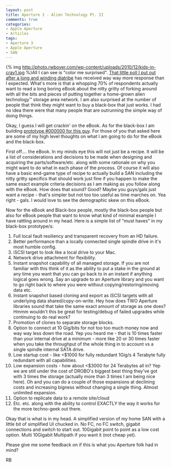 ```yaml
---
layout: post
title: Aperture 3 - Alien Technology Pt. II
comments: true
categories:
- Apple Aperture
- Articles
tags:
- Aperture 3
- Apple Aperture
- SAN
---
```

{% img http://photo.rwboyer.com/wp-content/uploads/2010/12/kids-in-cray1.jpg %}All I can see is "color me surprised". <a href="http://photo.rwboyer.com/2010/12/15/aperture-3-and-alien-technology/">That little poll I put out after a long and winding diatribe</a> has received way way more response than I expected. What's more is that a whopping 70% of respondents actually want to read a long boring eBook about the nitty gritty of forking around with all the bits and pieces of putting together a home-grown alien technology™ storage area network. I am also surprised at the number of people that think they might want to buy a black-box that just works. I had no idea there were that many people that are outrunning the simple way of doing things.

Okay, I guess I will get crackin' on the eBook. As for the black-box I am building <a href="http://blog.lesterpickerphoto.com/">prototype #000000 for this guy</a>. For those of you that asked here are some of my high level thoughts on what I am going to do for the eBook and the black-box.

First off.... the eBook. In my minds eye this will not just be a recipe. It will be a list of considerations and decisions to be made when designing and acquiring the parts/software/etc. along with some rationale on why you might want to do what in each phase of the process. Of course it will also have a basic end-game type of recipe to actually build a SAN including the nitty gritty specifics that should work just fine if you happen to make the same exact example criteria decisions as I am making as you follow along with the eBook. How does that sound? Good? Maybe you guys/gals just want a recipe - that's simpler but not too too useful as time marches on. Yea right - gals. I would love to see the demographic skew on this eBook.

Now for the eBook and Black-box people, mostly the black-box people but also for eBook people that want to know what kind of minimal example I have rattling around in my head. Here is a simple list of "must haves" in my black-box prototype/s:
<ol>
	<li>Full local fault resiliency and transparent recovery from an HD failure.</li>
	<li>Better performance than a locally connected single spindle drive in it's most humble config.</li>
	<li>iSCSI target to look like a local drive to your Mac.</li>
	<li>Network drive attachment for flexibility.</li>
	<li>Instant snapshot capability of all managed storage. If you are not familiar with this think of it as the ability to put a stake in the ground at any time you want that you can go back to in an instant if anything logical goes wrong. Say an upgrade to an Aperture library and you want to go right back to where you were without copying/restoring/moving data etc.</li>
	<li>Instant snapshot based cloning and export as iSCSI targets with all underlying data shared/copy-on-write. Hey how does TWO Aperture libraries sound that take the same exact amount of storage as one does? Hmmm wouldn't this be great for testing/debug of failed upgrades while continuing to do real work?</li>
	<li>Promotion of clones to separate storage blocks.</li>
	<li>Option to connect at 10 Gig/bits for not too too much money now and way way less down the road. Yep you heard me - that is 10 times faster than your internal drive at a minimum - more like 20 or 30 times faster when you take the throughput of the whole thing in to account vs a single spindle internal SATA drive.</li>
	<li>Low startup cost - like &lt;$1000 for fully redundant 1Gig/s 4 Terabyte fully redundant with all capabilities.</li>
	<li>Low expansion costs - how about &lt;$3000 for 24 Terabytes all in? Yep we are still under the cost of DROBO's biggest best thing they've got with 3 times the storage (actually more than 3 times I am being nice here). Oh and you can do a couple of those expansions at declining costs and increasing bigness without changing a single thing. Almost unlimited expansion.</li>
	<li>Option to replicate data to a remote site/cloud</li>
	<li>Etc. etc. along with the ability to control EXACTLY the way it works for the more techno-geek out there.</li>
</ol>
Okay that is what is in my head. A simplified version of my home SAN with a little bit of simplified UI chucked in. No FC, no FC switch, gigabit connections and switch to start out. 10Gigabit point to point as a low cost option. Multi 10Gigabit Multipath if you want it (not cheap yet).

Please give me some feedback on if this is what you Aperture folk had in mind?

RB